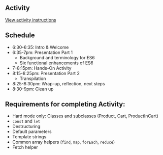 ## Activity

[View activity instructions](https://docs.google.com/document/d/1hl4YT-3z5WLDhnppy2DlbqLpFQ7AQxqjJf5AGtYWeQQ/edit?usp=sharing)

## Schedule

- 6:30-6:35: Intro &amp; Welcome
- 6:35-7pm: Presentation Part 1
    - Background and terminology for ES6
    - Six functional enhancements of ES6
- 7-8:15pm: Hands-On Activity
- 8:15-8:25pm: Presentation Part 2
    - Transpilation
- 8:25-8:30pm: Wrap-up, reflection, next steps
- 8:30-9pm: Clean up 

## Requirements for completing Activity:

- Hard mode only: Classes and subclasses (Product, Cart, ProductInCart)
- `const` and `let`
- Destructuring
- Default parameters
- Template strings
- Common array helpers (`find`, `map`, `forEach`, `reduce`)
- Fetch helper
